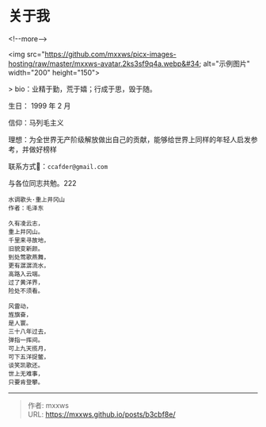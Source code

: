 # 关于我


&lt;!--more--&gt;



&lt;img src=&#34;https://github.com/mxxws/picx-images-hosting/raw/master/mxxws-avatar.2ks3sf9q4a.webp&#34; alt=&#34;示例图片&#34; width=&#34;200&#34; height=&#34;150&#34;&gt;


&gt; bio：业精于勤，荒于嬉；行成于思，毁于随。

生日： 1999 年 2 月

信仰：马列毛主义

理想：为全世界无产阶级解放做出自己的贡献，能够给世界上同样的年轻人启发参考，并做好榜样

联系方式📮：`ccafder@gmail.com`


与各位同志共勉。222

```mxxws
水调歌头·重上井冈山
作者：毛泽东

久有凌云志，
重上井冈山。
千里来寻故地，
旧貌变新颜。
到处莺歌燕舞，
更有潺潺流水，
高路入云端。
过了黄洋界，
险处不须看。

风雷动，
旌旗奋，
是人寰。
三十八年过去，
弹指一挥间。
可上九天揽月，
可下五洋捉鳖，
谈笑凯歌还。
世上无难事，
只要肯登攀。
```

---

> 作者: mxxws  
> URL: https://mxxws.github.io/posts/b3cbf8e/  

